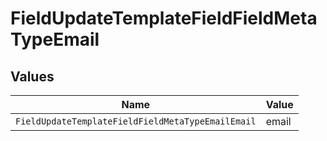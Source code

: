 # FieldUpdateTemplateFieldFieldMetaTypeEmail


## Values

| Name                                              | Value                                             |
| ------------------------------------------------- | ------------------------------------------------- |
| `FieldUpdateTemplateFieldFieldMetaTypeEmailEmail` | email                                             |
